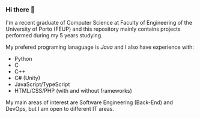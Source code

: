 ### Hi there 👋


I'm a recent graduate of Computer Science at Faculty of Engineering of the University of Porto (FEUP) and this repository mainly contains projects performed during my 5 years studying.

My prefered programing lanaguage is *Java* and I also have experience with:
- Python
- C
- C++
- C# (Unity)
- JavaScript/TypeScript
- HTML/CSS/PHP (with and without frameworks)

My main areas of interest are Software Engineering (Back-End) and DevOps, but I am open to different IT areas.